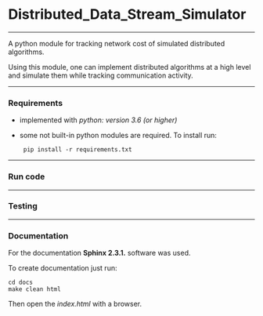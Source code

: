 # Distributed_Data_Stream_Simulator

---

A python module for tracking network cost of simulated distributed algorithms.

Using this module, one can implement distributed algorithms at a high level and
simulate them while tracking communication activity.

---

### Requirements
- implemented with *python: version 3.6 (or higher)*
- some not built-in python modules are required. To install run:
       
       pip install -r requirements.txt
       
---

### Run code

---

### Testing

---


### Documentation

For the documentation **Sphinx 2.3.1.** software was used.

To create documentation just run:

    cd docs
    make clean html
    
Then open the *index.html* with a browser. 


